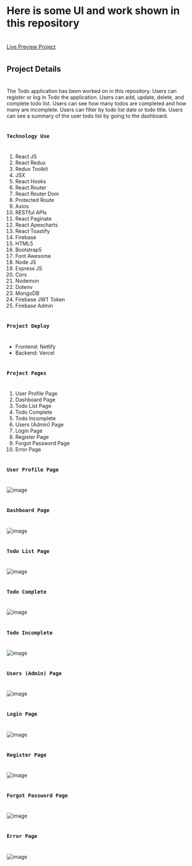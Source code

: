  # Here is some UI and work shown in this repository
#
[Live Preview Project](https://todo-helper-bd.netlify.app/)
#
## Project Details
#
The Todo application has been worked on in this repository. Users can register or log in Todo the application. Users can add, update, delete, and complete todo list. Users can see how many todos are completed and how many are incomplete. Users can filter by todo list date or todo title. Users can see a summary of the user todo list by going to the dashboard.
#
### `Technology Use`
#
1. React JS
2. React Redux
3. Redux Toolkit
4. JSX
5. React Hooks
6. React Router
7. React Router Dom
8. Protected Route
9. Axios
10. RESTful APIs
11. React Paginate
12. React Apexcharts
13. React Toastify
14. Firebase
15. HTML5
16. Bootstrap5
17. Font Awesome
18. Node JS
19. Express JS
20. Cors
21. Nodemon
22. Dotenv
23. MongoDB
24. Firebase JWT Token
25. Firebase Admin

#
### `Project Deploy`
#
- Frontend: Netlify
- Backend: Vercel

#
### `Project Pages`
#
1. User Profile Page
2. Dashboard Page
3. Todo List Page
4. Todo Complete
5. Todo Incomplete
6. Users (Admin) Page
7. Login Page
8. Register Page
9. Forgot Password Page
10. Error Page


#
### `User Profile Page`
#


![image](https://github.com/DeveloperOmarFaruk/node-react-mongo-todo-helper/assets/75971859/91cf689f-aa5f-4a86-90ec-037229244df1)



#
### `Dashboard Page`
#
![image](https://github.com/DeveloperOmarFaruk/node-react-mongo-todo-helper/assets/75971859/63ee3d38-0a2d-4bca-bdac-7f79278e7f6c)


#
### `Todo List Page`
#
![image](https://github.com/DeveloperOmarFaruk/node-react-mongo-todo-helper/assets/75971859/1379c904-d0ab-44df-a4df-f0b2624393b7)



#
### `Todo Complete`
#

![image](https://github.com/DeveloperOmarFaruk/node-react-mongo-todo-helper/assets/75971859/a9704d5c-6212-43e1-8084-0a3f1a028822)


#
### `Todo Incomplete`
#
![image](https://github.com/DeveloperOmarFaruk/node-react-mongo-todo-helper/assets/75971859/cf34a418-b37d-4fd8-a00c-44a7ba32a833)

#
### `Users (Admin) Page`
#
![image](https://github.com/DeveloperOmarFaruk/node-react-mongo-todo-helper/assets/75971859/c25ce2c6-a557-4ade-ba6e-f50a0d457ceb)

#
### `Login Page`
#
![image](https://github.com/DeveloperOmarFaruk/node-react-mongo-todo-helper/assets/75971859/6aa7ea2f-ec35-4294-9f51-ace5d366f397)


#
### `Register Page`
#
![image](https://github.com/DeveloperOmarFaruk/node-react-mongo-todo-helper/assets/75971859/9042de57-b1b3-4f04-8982-015020932c52)

#
### `Forgot Password Page`
#
![image](https://github.com/DeveloperOmarFaruk/node-react-mongo-todo-helper/assets/75971859/459eb7b2-fc2e-4e72-ac2d-e8cc0c4367b7)

#
### `Error Page`
#

![image](https://github.com/DeveloperOmarFaruk/node-react-mongo-todo-helper/assets/75971859/5e54a556-d263-4e7f-8212-b14910194aa9)


#
